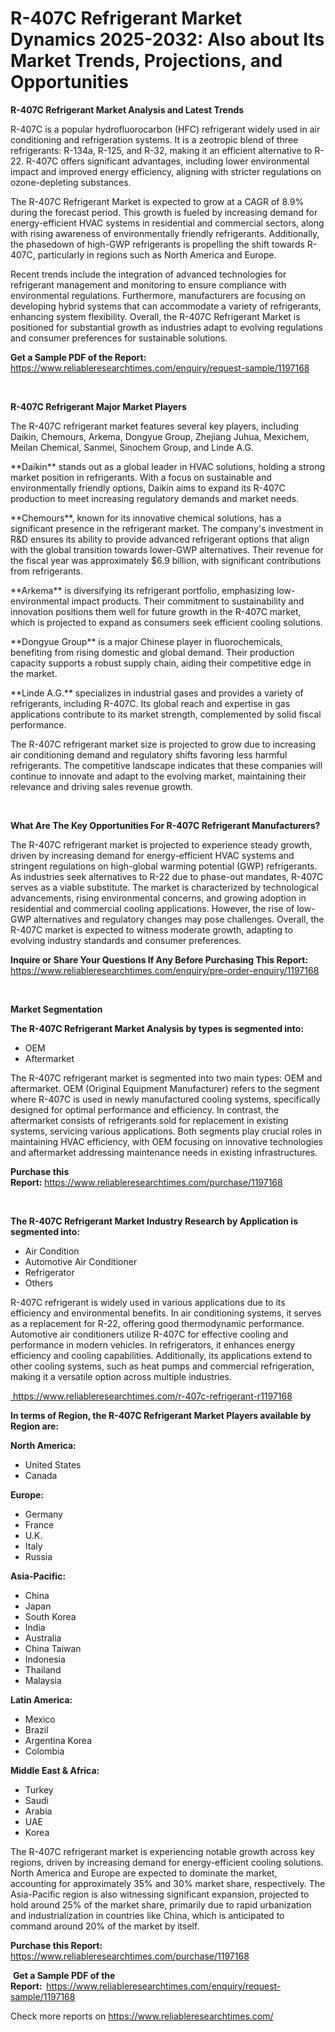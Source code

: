 <p><h1>R-407C Refrigerant Market Dynamics 2025-2032: Also about Its Market Trends, Projections, and Opportunities</h1></p><p><strong>R-407C Refrigerant Market Analysis and Latest Trends</strong></p>
<p><p>R-407C is a popular hydrofluorocarbon (HFC) refrigerant widely used in air conditioning and refrigeration systems. It is a zeotropic blend of three refrigerants: R-134a, R-125, and R-32, making it an efficient alternative to R-22. R-407C offers significant advantages, including lower environmental impact and improved energy efficiency, aligning with stricter regulations on ozone-depleting substances.</p><p>The R-407C Refrigerant Market is expected to grow at a CAGR of 8.9% during the forecast period. This growth is fueled by increasing demand for energy-efficient HVAC systems in residential and commercial sectors, along with rising awareness of environmentally friendly refrigerants. Additionally, the phasedown of high-GWP refrigerants is propelling the shift towards R-407C, particularly in regions such as North America and Europe.</p><p>Recent trends include the integration of advanced technologies for refrigerant management and monitoring to ensure compliance with environmental regulations. Furthermore, manufacturers are focusing on developing hybrid systems that can accommodate a variety of refrigerants, enhancing system flexibility. Overall, the R-407C Refrigerant Market is positioned for substantial growth as industries adapt to evolving regulations and consumer preferences for sustainable solutions.</p></p>
<p><strong>Get a Sample PDF of the Report:&nbsp;</strong> <a href="https://www.reliableresearchtimes.com/enquiry/request-sample/1197168?utm_campaign=2931&utm_medium=2&utm_source=Github&utm_content=ia&utm_term=03042025&utm_id=r-407c-refrigerant">https://www.reliableresearchtimes.com/enquiry/request-sample/1197168</a></p>
<p>&nbsp;</p>
<p><strong>R-407C Refrigerant Major Market Players</strong></p>
<p><p>The R-407C refrigerant market features several key players, including Daikin, Chemours, Arkema, Dongyue Group, Zhejiang Juhua, Mexichem, Meilan Chemical, Sanmei, Sinochem Group, and Linde A.G. </p><p>**Daikin** stands out as a global leader in HVAC solutions, holding a strong market position in refrigerants. With a focus on sustainable and environmentally friendly options, Daikin aims to expand its R-407C production to meet increasing regulatory demands and market needs.</p><p>**Chemours**, known for its innovative chemical solutions, has a significant presence in the refrigerant market. The company's investment in R&D ensures its ability to provide advanced refrigerant options that align with the global transition towards lower-GWP alternatives. Their revenue for the fiscal year was approximately $6.9 billion, with significant contributions from refrigerants.</p><p>**Arkema** is diversifying its refrigerant portfolio, emphasizing low-environmental impact products. Their commitment to sustainability and innovation positions them well for future growth in the R-407C market, which is projected to expand as consumers seek efficient cooling solutions.</p><p>**Dongyue Group** is a major Chinese player in fluorochemicals, benefiting from rising domestic and global demand. Their production capacity supports a robust supply chain, aiding their competitive edge in the market.</p><p>**Linde A.G.** specializes in industrial gases and provides a variety of refrigerants, including R-407C. Its global reach and expertise in gas applications contribute to its market strength, complemented by solid fiscal performance.</p><p>The R-407C refrigerant market size is projected to grow due to increasing air conditioning demand and regulatory shifts favoring less harmful refrigerants. The competitive landscape indicates that these companies will continue to innovate and adapt to the evolving market, maintaining their relevance and driving sales revenue growth.</p></p>
<p>&nbsp;</p>
<p><strong>What Are The Key Opportunities For R-407C Refrigerant Manufacturers?</strong></p>
<p><p>The R-407C refrigerant market is projected to experience steady growth, driven by increasing demand for energy-efficient HVAC systems and stringent regulations on high-global warming potential (GWP) refrigerants. As industries seek alternatives to R-22 due to phase-out mandates, R-407C serves as a viable substitute. The market is characterized by technological advancements, rising environmental concerns, and growing adoption in residential and commercial cooling applications. However, the rise of low-GWP alternatives and regulatory changes may pose challenges. Overall, the R-407C market is expected to witness moderate growth, adapting to evolving industry standards and consumer preferences.</p></p>
<p><strong>Inquire or Share Your Questions If Any Before Purchasing This Report:</strong> <a href="https://www.reliableresearchtimes.com/enquiry/pre-order-enquiry/1197168?utm_campaign=2931&utm_medium=2&utm_source=Github&utm_content=ia&utm_term=03042025&utm_id=r-407c-refrigerant">https://www.reliableresearchtimes.com/enquiry/pre-order-enquiry/1197168</a></p>
<p>&nbsp;</p>
<p><strong>Market Segmentation</strong></p>
<p><strong>The R-407C Refrigerant Market Analysis by types is segmented into:</strong></p>
<p><ul><li>OEM</li><li>Aftermarket</li></ul></p>
<p><p>The R-407C refrigerant market is segmented into two main types: OEM and aftermarket. OEM (Original Equipment Manufacturer) refers to the segment where R-407C is used in newly manufactured cooling systems, specifically designed for optimal performance and efficiency. In contrast, the aftermarket consists of refrigerants sold for replacement in existing systems, servicing various applications. Both segments play crucial roles in maintaining HVAC efficiency, with OEM focusing on innovative technologies and aftermarket addressing maintenance needs in existing infrastructures.</p></p>
<p><strong>Purchase this Report:&nbsp;</strong><a href="https://www.reliableresearchtimes.com/purchase/1197168?utm_campaign=2931&utm_medium=2&utm_source=Github&utm_content=ia&utm_term=03042025&utm_id=r-407c-refrigerant">https://www.reliableresearchtimes.com/purchase/1197168</a></p>
<p>&nbsp;</p>
<p><strong>The R-407C Refrigerant Market Industry Research by Application is segmented into:</strong></p>
<p><ul><li>Air Condition</li><li>Automotive Air Conditioner</li><li>Refrigerator</li><li>Others</li></ul></p>
<p><p>R-407C refrigerant is widely used in various applications due to its efficiency and environmental benefits. In air conditioning systems, it serves as a replacement for R-22, offering good thermodynamic performance. Automotive air conditioners utilize R-407C for effective cooling and performance in modern vehicles. In refrigerators, it enhances energy efficiency and cooling capabilities. Additionally, its applications extend to other cooling systems, such as heat pumps and commercial refrigeration, making it a versatile option across multiple industries.</p></p>
<p><a href="https://www.reliableresearchtimes.com/r-407c-refrigerant-r1197168?utm_campaign=2931&utm_medium=2&utm_source=Github&utm_content=ia&utm_term=03042025&utm_id=r-407c-refrigerant">&nbsp;https://www.reliableresearchtimes.com/r-407c-refrigerant-r1197168</a></p>
<p><strong>In terms of Region, the R-407C Refrigerant Market Players available by Region are:</strong></p>
<p>
    <p> <strong> North America: </strong>
        <ul>
            <li>United States</li>
            <li>Canada</li>
        </ul>
        </p> 
    <p> <strong> Europe: </strong>
        <ul>
            <li>Germany</li>
            <li>France</li>
            <li>U.K.</li>
            <li>Italy</li>
            <li>Russia</li>
        </ul>
        </p> 
    <p> <strong> Asia-Pacific: </strong>
        <ul>
            <li>China</li>
            <li>Japan</li>
            <li>South Korea</li>
            <li>India</li>
            <li>Australia</li>
            <li>China Taiwan</li>
            <li>Indonesia</li>
            <li>Thailand</li>
            <li>Malaysia</li>
        </ul>
        </p> 
    <p> <strong> Latin America: </strong>
        <ul>
            <li>Mexico</li>
            <li>Brazil</li>
            <li>Argentina Korea</li>
            <li>Colombia</li>
        </ul>
        </p> 
    <p> <strong> Middle East & Africa: </strong>
        <ul>
            <li>Turkey</li>
            <li>Saudi</li>
            <li>Arabia</li>
            <li>UAE</li>
            <li>Korea</li>
        </ul>
    </p>
    </p>
<p><p>The R-407C refrigerant market is experiencing notable growth across key regions, driven by increasing demand for energy-efficient cooling solutions. North America and Europe are expected to dominate the market, accounting for approximately 35% and 30% market share, respectively. The Asia-Pacific region is also witnessing significant expansion, projected to hold around 25% of the market share, primarily due to rapid urbanization and industrialization in countries like China, which is anticipated to command around 20% of the market by itself.</p></p>
<p><strong>Purchase this Report: </strong><a href="https://www.reliableresearchtimes.com/purchase/1197168?utm_campaign=2931&utm_medium=2&utm_source=Github&utm_content=ia&utm_term=03042025&utm_id=r-407c-refrigerant">https://www.reliableresearchtimes.com/purchase/1197168</a></p>
<p>&nbsp;<strong>Get a Sample PDF of the Report:&nbsp;&nbsp;</strong><a href="https://www.reliableresearchtimes.com/enquiry/request-sample/1197168?utm_campaign=2931&utm_medium=2&utm_source=Github&utm_content=ia&utm_term=03042025&utm_id=r-407c-refrigerant">https://www.reliableresearchtimes.com/enquiry/request-sample/1197168</a></p>
<p><strong></strong></p>
<p>Check more reports on <a href="https://www.reliableresearchtimes.com/?utm_campaign=2931&utm_medium=2&utm_source=Github&utm_content=ia&utm_term=03042025&utm_id=r-407c-refrigerant">https://www.reliableresearchtimes.com/</a></p>